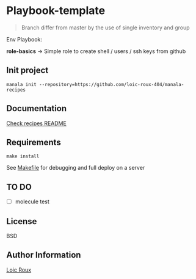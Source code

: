 # Playbook-template
> Branch differ from master by the use of single inventory and group

Env Playbook: 

**role-basics** &rarr; Simple role to create shell / users / ssh keys from github

## Init project

`manala init --repository=https://github.com/loic-roux-404/manala-recipes`

## Documentation

[Check recipes README](https://github.com/loic-roux-404/manala-recipes/blob/master/README.md)

## Requirements

`make install` 

See [Makefile](Makefile) for debugging and full deploy on a server

## TO DO

- [ ] molecule test

## License

BSD

## Author Information

[Loic Roux]()
